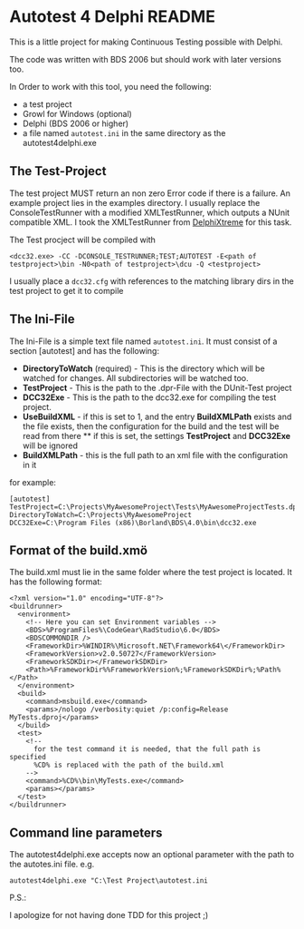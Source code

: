 Autotest 4 Delphi README
===

This is a little project for making Continuous Testing possible with Delphi.

The code was written with BDS 2006 but should work with later versions too.

In Order to work with this tool, you need the following:

* a test project
* Growl for Windows (optional)
* Delphi (BDS 2006 or higher)
* a file named `autotest.ini` in the same directory as the autotest4delphi.exe

The Test-Project
---

The test project MUST return an non zero Error code if there is a failure.
An example project lies in the examples directory.
I usually replace the ConsoleTestRunner with a modified XMLTestRunner, which
outputs a NUnit compatible XML. 
I took the XMLTestRunner from [DelphiXtreme](http://http://delphixtreme.com/wordpress/?page_id=8)
for this task.


The Test procject will be compiled with 

`<dcc32.exe> -CC -DCONSOLE_TESTRUNNER;TEST;AUTOTEST -E<path of testproject>\bin -N0<path of testproject>\dcu -Q <testproject>`

I usually place a `dcc32.cfg` with references to the matching library dirs in the test project to get it to compile

The Ini-File
---

The Ini-File is a simple text file named `autotest.ini`.
It must consist of a section [autotest] and has the following:

* **DirectoryToWatch** (required) - This is the directory which will be watched for changes. All subdirectories will be watched too.
* **TestProject** - This is the path to the .dpr-File with the DUnit-Test project
* **DCC32Exe** - This is the path to the dcc32.exe for compiling the test project.
* **UseBuildXML** - if this is set to 1, and the entry **BuildXMLPath** exists and the file exists, then the configuration for the build and the test will be read from there
** if this is set, the settings **TestProject** and **DCC32Exe** will be ignored
* **BuildXMLPath** - this is the full path to an xml file with the configuration in it

for example:

    [autotest]
    TestProject=C:\Projects\MyAwesomeProject\Tests\MyAwesomeProjectTests.dpr
    DirectoryToWatch=C:\Projects\MyAwesomeProject
    DCC32Exe=C:\Program Files (x86)\Borland\BDS\4.0\bin\dcc32.exe

Format of the build.xmö
---
The build.xml must lie in the same folder where the test project is located.
It has the following format:

    <?xml version="1.0" encoding="UTF-8"?>
    <buildrunner>
      <environment>
        <!-- Here you can set Environment variables -->
        <BDS>%ProgramFiles%\CodeGear\RadStudio\6.0</BDS>
        <BDSCOMMONDIR />
        <FrameworkDir>%WINDIR%\Microsoft.NET\Framework64\</FrameworkDir>
        <FrameworkVersion>v2.0.50727</FrameworkVersion>
        <FrameworkSDKDir></FrameworkSDKDir>
        <Path>%FrameworkDir%%FrameworkVersion%;%FrameworkSDKDir%;%Path%</Path>
      </environment>
      <build>
        <command>msbuild.exe</command>
        <params>/nologo /verbosity:quiet /p:config=Release MyTests.dproj</params>
      </build>
      <test>
        <!-- 
          for the test command it is needed, that the full path is specified 
          %CD% is replaced with the path of the build.xml
        -->
        <command>%CD%\bin\MyTests.exe</command>
        <params></params>
      </test>
    </buildrunner>

Command line parameters
---

The autotest4delphi.exe accepts now an optional parameter with the path to the autotes.ini file.
e.g.

`autotest4delphi.exe "C:\Test Project\autotest.ini`


P.S.:

I apologize for not having done TDD for this project ;)
